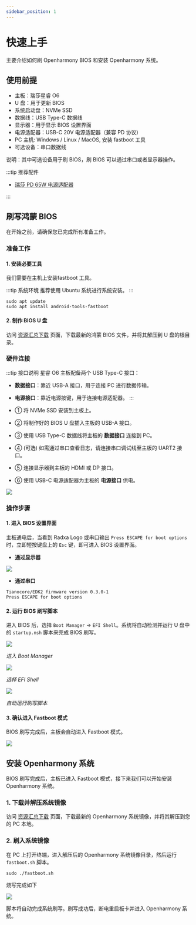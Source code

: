 ```yaml
---
sidebar_position: 1
---
```


# 快速上手

主要介绍如何刷 Openharmony BIOS 和安装 Openharmony 系统。

## 使用前提

- 主板：瑞莎星睿 O6
- U 盘：用于更新 BIOS
- 系统启动盘：NVMe SSD
- 数据线：USB Type-C 数据线
- 显示器：用于显示 BIOS 设置界面
- 电源适配器：USB-C 20V 电源适配器（兼容 PD 协议）
- PC 主机: Windows / Linux / MacOS, 安装 fastboot 工具
- 可选设备：串口数据线

说明：其中可选设备用于刷 BIOS，刷 BIOS 可以通过串口或者显示器操作。

:::tip 推荐配件

- [瑞莎 PD 65W 电源适配器](https://radxa.com/products/accessories/power-pd-65w)

:::

## 刷写鸿蒙 BIOS

在开始之前，请确保您已完成所有准备工作。

### 准备工作

#### 1. 安装必要工具

我们需要在主机上安装fastboot 工具。

:::tip 系统环境
推荐使用 Ubuntu 系统进行系统安装。
:::

<NewCodeBlock tip="Ubuntu-PC$" type="device">

```
sudo apt update
sudo apt install android-tools-fastboot
```

</NewCodeBlock>

#### 2. 制作 BIOS U 盘

访问 [资源汇总下载](../download.md#Openharmony) 页面，下载最新的鸿蒙 BIOS 文件，并将其解压到 U 盘的根目录。

### 硬件连接

:::tip 接口说明
星睿 O6 主板配备两个 USB Type-C 接口：

- **数据接口**：靠近 USB-A 接口，用于连接 PC 进行数据传输。
- **电源接口**：靠近电源按键，用于连接电源适配器。
  :::

- ① 将 NVMe SSD 安装到主板上。

- ② 将制作好的 BIOS U 盘插入主板的 USB-A 接口。

- ③ 使用 USB Type-C 数据线将主板的 **数据接口** 连接到 PC。

- ④ (可选) 如需通过串口查看日志，请连接串口调试线至主板的 UART2 接口。

- ⑤ 连接显示器到主板的 HDMI 或 DP 接口。

- ⑥ 使用 USB-C 电源适配器为主板的 **电源接口** 供电。

<div style={{textAlign: 'center'}}>
    <img src="/img/o6/android/android-install-system.webp" style={{width: '100%', maxWidth: '1200px'}} />
</div>

### 操作步骤

#### 1. 进入 BIOS 设置界面

主板通电后，当看到 Radxa Logo 或串口输出 `Press ESCAPE for boot options` 时，立即短按键盘上的 `Esc` 键，即可进入 BIOS 设置界面。

- **通过显示器**

<div style={{textAlign: 'center'}}>
    <img src="/img/o6/android/burn-bios-go.webp" style={{width: '50%', maxWidth: '1200px'}} />
</div>

- **通过串口**

```
Tianocore/EDK2 firmware version 0.3.0-1
Press ESCAPE for boot options
```

#### 2. 运行 BIOS 刷写脚本

进入 BIOS 后，选择 `Boot Manager` -> `EFI Shell`。系统将自动检测并运行 U 盘中的 `startup.nsh` 脚本来完成 BIOS 刷写。

<div style={{textAlign: 'center'}}>
    <img src="/img/o6/android/burn-bios-manager.webp" style={{width: '100%', maxWidth: '600px'}} />
</div>

_进入 Boot Manager_

<div style={{textAlign: 'center'}}>
    <img src="/img/o6/android/burn-bios-efi.webp" style={{width: '100%', maxWidth: '600px'}} />
</div>

_选择 EFI Shell_

<div style={{textAlign: 'center'}}>
    <img src="/img/o6/android/burn-bios-sh.webp" style={{width: '100%', maxWidth: '600px'}} />
</div>

_自动运行刷写脚本_

#### 3. 确认进入 Fastboot 模式

BIOS 刷写完成后，主板会自动进入 Fastboot 模式。

<div style={{textAlign: 'center'}}>
    <img src="/img/o6/harmony/burn-harmony-bios.webp" style={{width: '100%', maxWidth: '600px'}} />
</div>

## 安装 Openharmony 系统

BIOS 刷写完成后，主板已进入 Fastboot 模式，接下来我们可以开始安装 Openharmony 系统。

### 1. 下载并解压系统镜像

访问 [资源汇总下载](../download.md#openharmony) 页面，下载最新的 Openharmony 系统镜像，并将其解压到您的 PC 本地。

### 2. 刷入系统镜像

在 PC 上打开终端，进入解压后的 Openharmony 系统镜像目录，然后运行 `fastboot.sh` 脚本。

<NewCodeBlock tip="Ubuntu-PC$" type="device">

```
sudo ./fastboot.sh
```

</NewCodeBlock>

烧写完成如下

<div style={{textAlign: 'center'}}>
    <img src="/img/o6/harmony/burn-harmony-img.webp" style={{width: '100%', maxWidth: '600px'}} />
</div>

脚本将自动完成系统刷写。刷写成功后，断电重启板卡并进入 Openharmony 系统。
